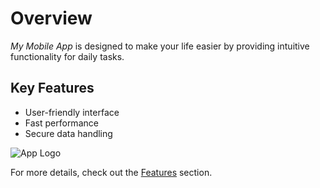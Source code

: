 # Overview

*My Mobile App* is designed to make your life easier by providing intuitive functionality for daily tasks.

## Key Features
- User-friendly interface
- Fast performance
- Secure data handling

![App Logo](https://imgur.com/gallery/childhood-x2sIip7#/t/movies_and_tv)

For more details, check out the [Features](features.md) section.